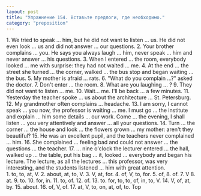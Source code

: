 ```yaml
---
layout: post
title: "Упражнение 154. Вставьте предлоги, где необходимо."
category: "preposition"
---
```

<section class="question">
1. We tried to speak ... him, but he did not want to listen ... us. He did not even look ... us and did not answer ... our questions. 2. Your brother complains ... you. He says you always laugh ... him, never speak ... him and never answer ... his questions. 3. When I entered ... the room, everybody looked ...
me with surprise: they had not waited ... me. 4. At the end ... the street she turned ... the corner, walked ... the bus stop and began waiting ... the bus. 5. My mother is afraid ... rats. 6. "What do you complain ...?" asked the doctor. 7. Don't enter ... the room. 8. What are you laughing ... ? 9. They did not want to listen ... me. 10. Wait... me. I'll be back ... a few minutes. 11. Yesterday the teacher spoke ... us about the architecture ... St. Petersburg. 12. My grandmother often complains ... headache. 13. I am sorry, I cannot speak ... you now, the professor is waiting ... me. I must go ... the institute and explain ... him some details ... our work. Come ... the evening, I shall listen ... you very attentively and answer ... all your questions. 14. Turn ... the corner ... the house and look ... the flowers grown ... my mother: aren't they beautiful? 15. He was an excellent pupil, and the teachers never complained ... him. 16. She complained ... feeling bad and could not answer ... the questions ... the teacher. 17. ... nine o'clock the lecturer entered ... the hall, walked up ... the table, put his bag ... it, looked ... everybody and began his lecture. The lecture, as all the lectures ... this professor, was very interesting, and the students listened ... him with great attention.
</section>

<section class="answer">
1. to, to, at, V. 2. about, at, to, V.  3. V, at, for. 4. of, V, to, for.  5. of, 8. of. 7. V 8. at. 9. to. 10. for, in.  11. to, of. 12. of. 13. to. for, to, to, of, in, to, V.  14. V, of, at, by. 15. about. 16. of, V, of. 17. at, V, to, on, at, of, to.  Top
</section>